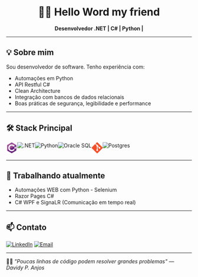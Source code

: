 <!-- README para perfil de usuário GitHub com foco em C# -->

<h1 align="center">👨‍💻 Hello Word my friend </></h1>

<p align="center">
  <strong>Desenvolvedor .NET | C# | Python |</strong>
</p>

---

## 💡 Sobre mim

Sou desenvolvedor de software. Tenho experiência com:

- Automações em Python
- API Restful C#
- Clean Architecture
- Integração com bancos de dados relacionais
- Boas práticas de segurança, legibilidade e performance

---

## 🛠️ Stack Principal

<img align="left" alt="C#" height="30px" src="https://raw.githubusercontent.com/devicons/devicon/master/icons/csharp/csharp-original.svg" />
<img align="left" alt=".NET" height="30px" src="https://upload.wikimedia.org/wikipedia/commons/thumb/7/7d/Microsoft_.NET_logo.svg/1024px-Microsoft_.NET_logo.svg.png" />
<img align="left" alt="Python" height="30px" src="https://149860134.v2.pressablecdn.com/wp-content/uploads/pythoned.png" />
<img align="left" alt="Oracle SQL" height="30px" src="https://www.ibm.com/content/dam/adobe-cms/instana/media_logo/Oracle.component.complex-narrative-xl.ts=1690900057141.png/content/adobe-cms/br/pt/products/instana/supported-technologies/oracle-database-monitoring/_jcr_content/root/table_of_contents/body/content_section_styled/content-section-body/complex_narrative/logoimage" />
<img align="left" alt="Git" height="30px" src="https://raw.githubusercontent.com/devicons/devicon/master/icons/git/git-original.svg" />
<img align="left" alt="Postgres" height="30px" src="https://encrypted-tbn0.gstatic.com/images?q=tbn:ANd9GcTc1NhbNuwKb7-3TB9dNrGyjXjv2bwXfLEsAg&s" />

<br /><br />

---

## 📂 Trabalhando atualmente

<!--🔹 [**MeuProjeto.API**](https://github.com/seunome/MeuProjeto.API)  
REST API construída com ASP.NET Core 7, aplicando arquitetura limpa e autenticação JWT.

🔹 [**CleanArchTemplate**](https://github.com/seunome/CleanArchTemplate)  
Template base para novos projetos com foco em boas práticas de design, testabilidade e separação de responsabilidades.
-->

- Automações WEB com Python - Selenium
- Razor Pages C#
- C# WPF e SignaLR (Comunicação em tempo real)
---


## 📫 Contato

[![LinkedIn](https://img.shields.io/badge/-LinkedIn-0A66C2?style=flat&logo=linkedin&logoColor=white)](https://www.linkedin.com/in/dpjyauh/)
[![Email](https://img.shields.io/badge/-Email-D14836?style=flat&logo=gmail&logoColor=white)](mailto:davidypaixao5@gmail.com)

---

🧑‍💻 *"Poucas linhas de código podem resolver grandes problemas" — Davidy P. Anjos*
